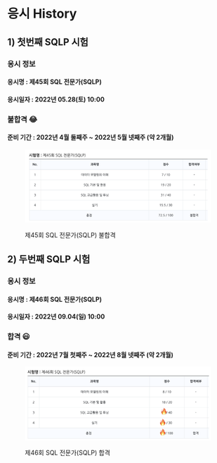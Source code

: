 # 응시 History

## 1) 첫번째 SQLP 시험

### 응시 정보&#x20;

#### 응시명 : 제45회 SQL 전문가(SQLP)

#### 응시일자 : 2022년 05.28(토) 10:00

### 불합격 😂

#### 준비 기간 : 2022년 4월 둘째주 \~ 2022년 5월 넷째주 (약 2개월)&#x20;

<figure><img src="../.gitbook/assets/image (3).png" alt=""><figcaption><p> 제45회 SQL 전문가(SQLP) 불합격</p></figcaption></figure>

## 2) 두번째 SQLP 시험

### 응시 정보&#x20;

#### 응시명 : 제46회 SQL 전문가(SQLP)

#### 응시일자 : 2022년 09.04(일) 10:00

### 합격 😃

#### 준비 기간 : 2022년 7월 첫째주 \~ 2022년 8월 넷째주 (약 2개월)

<figure><img src="../.gitbook/assets/image (1).png" alt=""><figcaption><p>  제46회 SQL 전문가(SQLP) 합격</p></figcaption></figure>

